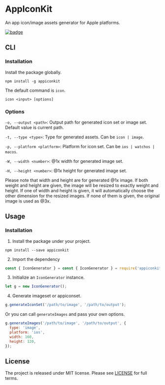 # AppIconKit

An app icon/image assets generator for Apple platforms.

[![badge](https://img.shields.io/npm/v/appiconkit.svg?color=blue)](https://www.npmjs.com/package/appiconkit)

## CLI

### Installation

Install the package globally.

```
npm install -g appiconkit
```

The default command is `icon`.

```
icon <input> [options]
```

### Options

`-o, --output <path>`: Output path for generated icon set or image set. Default value is current path.

`-t, --type <type>`: Type for generated assets. Can be `icon | image`.

`-p, --platform <platform>`: Platform for icon set. Can be `ios | watchos | macos`.

`-W, --width <number>`: @1x width for generated image set.

`-H, --height <number>`: @1x height for generated image set.

Please note that width and height are for generated @1x image. If both weight and height are given, the image will be resized to exactly weight and height. If one of width and height is given, it will automatically choose the other dimension for the resized images. If none of them is given, the original image is used as @3x.

## Usage

### Installation

1. Install the package under your project.

```
npm install --save appiconkit
```

2. Import the dependency

```javascript
const { IconGenerator } = const { IconGenerator } = require('appiconkit');
```

3. Initialize an `IconGenerator` instance.

```javascript
let g = new IconGenerator();
```

4. Generate imageset or appiconset.

```javascript
g.generateIconSet('/path/to/image', '/path/to/output');
```

Or you can call `generateImages` and pass your own options.

```javascript
g.generateImages('/path/to/image', '/path/to/output', {
  type: 'image',
  platform: 'ios',
  width: 160,
  height: 120,
});
```

## License

The project is released under MIT license. Please see [LICENSE](LICENSE) for full terms.